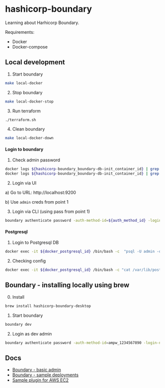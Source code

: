 # hashicorp-boundary

Learning about Harhicorp Boundary.

Requirements:
* Docker  
* Docker-compose


## Local development

1) Start boundary 

```sh
make local-docker
```

2) Stop boundary

```sh
make local-docker-stop
```

3) Run terraform 

```sh 
./terraform.sh
```

4) Clean boundary

```sh
make local-docker-down
```

#### Login to boundary

1) Check admin password

```sh
docker logs ${hashicorp-boundary_boundary-db-init_container_id} | grep Password
docker logs ${hashicorp-boundary_boundary-db-init_container_id} | grep "Auth Method ID"
```

2) Login via UI

a) Go to URL: http://localhost:9200

b) Use `admin` creds from point 1

3) Login via CLI (using pass from point 1)

```sh
boundary authenticate password -auth-method-id=${auth_method_id} -login-name=admin -password=${password}
```

#### Postgresql

1) Login to Postgresql DB

```sh
docker exec -it ${docker_postgresql_id} /bin/bash -c  "psql -U admin -d postgres"
```

2) Checking config

```sh
docker exec -it ${docker_postgresql_id} /bin/bash -c "cat /var/lib/postgresql/data/pg_hba.conf"
```

## Boundary - installing locally using brew

0) Install

```sh
brew install hashicorp-boundary-desktop
```

1) Start boundary

```sh
boundary dev
```

2) Login as dev admin

```sh
boundary authenticate password -auth-method-id=ampw_1234567890 -login-name=admin -password=password
```

## Docs
* [Boundary - basic admin](https://learn.hashicorp.com/tutorials/boundary/manage-intro?in=boundary/basic-administration)
* [Boundary - sample deployments](https://github.com/hashicorp/boundary-reference-architecture)
* [Sample plugin for AWS EC2](https://github.com/hashicorp/boundary-plugin-host-aws)
